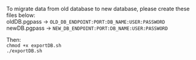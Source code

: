 To migrate data from old database to new database, please create these files below:  
oldDB.pgpass -> `OLD_DB_ENDPOINT:PORT:DB_NAME:USER:PASSWORD`  
newDB.pgpass -> `NEW_DB_ENDPOINT:PORT:DB_NAME:USER:PASSWORD`  

Then:  
`chmod +x exportDB.sh`  
`./exportDB.sh`
